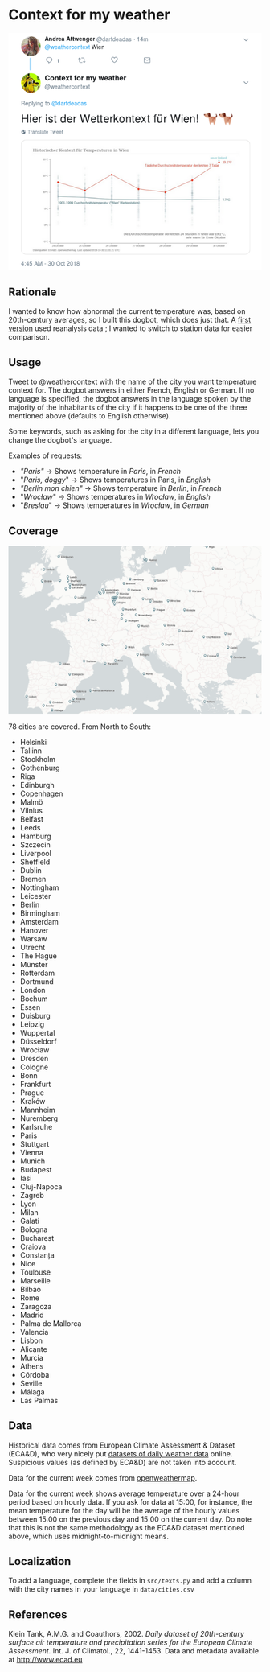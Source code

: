# Context for my weather

![The dogbot in action](images/screenshot.png)

## Rationale

I wanted to know how abnormal the current temperature was, based on 20th-century averages, so I built this dogbot, which does just that. A [first version](https://github.com/n-kb/weathercontext) used reanalysis data ; I wanted to switch to station data for easier comparison.

## Usage

Tweet to @weathercontext with the name of the city you want temperature context for. The dogbot answers in either French, English or German. If no language is specified, the dogbot answers in the language spoken by the majority of the inhabitants of the city if it happens to be one of the three mentioned above (defaults to English otherwise). 

Some keywords, such as asking for the city in a different language, lets you change the dogbot's language.

Examples of requests:

- _"Paris"_ -> Shows temperature in _Paris_, in _French_
- "_Paris, doggy_" -> Shows temperatures in Paris, in _English_
- _"Berlin mon chien"_ -> Shows temperature in _Berlin_, in _French_
- "_Wrocław_" -> Shows temperatures in _Wrocław_, in _English_
- "_Breslau_" -> Shows temperatures in _Wrocław_, in _German_

## Coverage

![Map of cities covered](images/cities.png)

78 cities are covered. From North to South:

- Helsinki
- Tallinn
- Stockholm
- Gothenburg
- Riga
- Edinburgh
- Copenhagen
- Malmö
- Vilnius
- Belfast
- Leeds
- Hamburg
- Szczecin
- Liverpool
- Sheffield
- Dublin
- Bremen
- Nottingham
- Leicester
- Berlin
- Birmingham
- Amsterdam
- Hanover
- Warsaw
- Utrecht
- The Hague
- Münster
- Rotterdam
- Dortmund
- London
- Bochum
- Essen
- Duisburg
- Leipzig
- Wuppertal
- Düsseldorf
- Wrocław
- Dresden
- Cologne
- Bonn
- Frankfurt
- Prague
- Kraków
- Mannheim
- Nuremberg
- Karlsruhe
- Paris
- Stuttgart
- Vienna
- Munich
- Budapest
- Iasi
- Cluj-Napoca
- Zagreb
- Lyon
- Milan
- Galati
- Bologna
- Bucharest
- Craiova
- Constanța
- Nice
- Toulouse
- Marseille
- Bilbao
- Rome
- Zaragoza
- Madrid
- Palma de Mallorca
- Valencia
- Lisbon
- Alicante
- Murcia
- Athens
- Córdoba
- Seville
- Málaga
- Las Palmas

## Data

Historical data comes from European Climate Assessment & Dataset (ECA&D), who very nicely put [datasets of daily weather data](https://www.ecad.eu//dailydata/index.php) online. Suspicious values (as defined by ECA&D) are not taken into account.

Data for the current week comes from [openweathermap](http://openweathermap.org).

Data for the current week shows average temperature over a 24-hour period based on hourly data. If you ask for data at 15:00, for instance, the mean temperature for the day will be the average of the hourly values between 15:00 on the previous day and 15:00 on the current day. Do note that this is not the same methodology as the ECA&D dataset mentioned above, which uses midnight-to-midnight means.

## Localization

To add a language, complete the fields in `src/texts.py` and add a column with the city names in your language in `data/cities.csv`

## References

Klein Tank, A.M.G. and Coauthors, 2002. _Daily dataset of 20th-century surface air temperature and precipitation series for the European Climate Assessment._ Int. J. of Climatol., 22, 1441-1453. Data and metadata available at http://www.ecad.eu